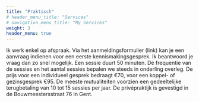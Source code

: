 ```yaml
---
title: "Praktisch"
# header_menu_title: "Services"
# navigation_menu_title: "My Services"
weight: 3
header_menu: true
---
```


Ik werk enkel op afspraak. Via het aanmeldingsformulier (link) kan je een aanvraag indienen
voor een eerste kennismakingsgesprek. Ik beantwoord je vraag dan zo snel mogelijk. Een
sessie duurt 50 minuten. De frequentie van de sessies en het aantal sessies bepalen we
steeds in onderling overleg. De prijs voor een individueel gesprek bedraagt €70, voor een
koppel- of gezinsgesprek €95. De meeste mutualiteiten voorzien een gedeeltelijke
terugbetaling van 10 tot 15 sessies per jaar. De privépraktijk is gevestigd in de
Bouwmeestersstraat 76 in Gent.